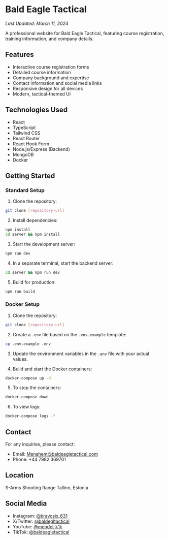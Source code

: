 # Bald Eagle Tactical

*Last Updated: March 11, 2024*

A professional website for Bald Eagle Tactical, featuring course registration, training information, and company details.

## Features

- Interactive course registration forms
- Detailed course information
- Company background and expertise
- Contact information and social media links
- Responsive design for all devices
- Modern, tactical-themed UI

## Technologies Used

- React
- TypeScript
- Tailwind CSS
- React Router
- React Hook Form
- Node.js/Express (Backend)
- MongoDB
- Docker

## Getting Started

### Standard Setup

1. Clone the repository:
```bash
git clone [repository-url]
```

2. Install dependencies:
```bash
npm install
cd server && npm install
```

3. Start the development server:
```bash
npm run dev
```

4. In a separate terminal, start the backend server:
```bash
cd server && npm run dev
```

5. Build for production:
```bash
npm run build
```

### Docker Setup

1. Clone the repository:
```bash
git clone [repository-url]
```

2. Create a `.env` file based on the `.env.example` template:
```bash
cp .env.example .env
```

3. Update the environment variables in the `.env` file with your actual values.

4. Build and start the Docker containers:
```bash
docker-compose up -d
```

5. To stop the containers:
```bash
docker-compose down
```

6. To view logs:
```bash
docker-compose logs -f
```

## Contact

For any inquiries, please contact:
- Email: Menahem@baldeagletactical.com
- Phone: +44 7982 369701

## Location

S-Arms Shooting Range
Tallinn, Estonia

## Social Media

- Instagram: [@bravosix_631](https://www.instagram.com/bravosix_631)
- X/Twitter: [@baldegltactical](https://x.com/baldegltactical)
- YouTube: [@mendel-k1k](https://youtube.com/@mendel-k1k)
- TikTok: [@baldeagletactical](https://www.tiktok.com/@baldeagletactical)
